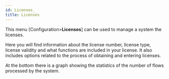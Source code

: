 ```yaml
---
id: Licenses_
title: Licenses 
---
```


This menu [Configuration>**Licenses**] can be used to manage a system the licenses.

Here you will find information about the license number, license type, license validity and what functions are included in your license. It also includes options related to the process of obtaining and entering licenses.

At the bottom there is a graph showing the statistics of the number of flows processed by the system.

